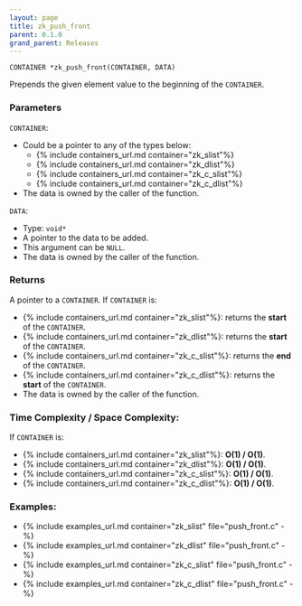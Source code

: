 ```yaml
---
layout: page
title: zk_push_front
parent: 0.1.0
grand_parent: Releases
---
```


```
CONTAINER *zk_push_front(CONTAINER, DATA)
```

Prepends the given element value to the beginning of the `CONTAINER`.

### Parameters

`CONTAINER`:
- Could be a pointer to any of the types below:
  - {% include containers_url.md container="zk_slist"%}
  - {% include containers_url.md container="zk_dlist"%}
  - {% include containers_url.md container="zk_c_slist"%}
  - {% include containers_url.md container="zk_c_dlist"%}
- The data is owned by the caller of the function.

`DATA`:
- Type: `void*`
- A pointer to the data to be added.
- This argument can be `NULL`.
- The data is owned by the caller of the function.

### Returns
A pointer to a `CONTAINER`. If `CONTAINER` is:
- {% include containers_url.md container="zk_slist"%}: returns the **start** of the `CONTAINER`.
- {% include containers_url.md container="zk_dlist"%}: returns the **start** of the `CONTAINER`.
- {% include containers_url.md container="zk_c_slist"%}: returns the **end** of the `CONTAINER`.
- {% include containers_url.md container="zk_c_dlist"%}: returns the **start** of the `CONTAINER`.
- The data is owned by the caller of the function.

### Time Complexity / Space Complexity:
If `CONTAINER` is:
- {% include containers_url.md container="zk_slist"%}: **O(1) / O(1)**.
- {% include containers_url.md container="zk_dlist"%}: **O(1) / O(1)**.
- {% include containers_url.md container="zk_c_slist"%}: **O(1) / O(1)**.
- {% include containers_url.md container="zk_c_dlist"%}: **O(1) / O(1)**.

### Examples:
- {% include examples_url.md container="zk_slist" file="push_front.c" -%}
- {% include examples_url.md container="zk_dlist" file="push_front.c" -%}
- {% include examples_url.md container="zk_c_slist" file="push_front.c" -%}
- {% include examples_url.md container="zk_c_dlist" file="push_front.c" -%}


